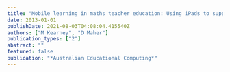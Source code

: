 ```yaml
---
title: "Mobile learning in maths teacher education: Using iPads to support pre-service teachers’ professional development"
date: 2013-01-01
publishDate: 2021-08-03T04:08:04.415540Z
authors: ["M Kearney", "D Maher"]
publication_types: ["2"]
abstract: ""
featured: false
publication: "*Australian Educational Computing*"
---
```


